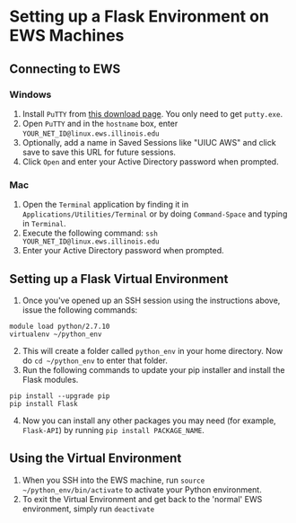 # Setting up a Flask Environment on EWS Machines
## Connecting to EWS
### Windows
1. Install `PuTTY` from [this download page](http://www.chiark.greenend.org.uk/~sgtatham/putty/download.html). You only need to get `putty.exe`.
2. Open `PuTTY` and in the `hostname` box, enter `YOUR_NET_ID@linux.ews.illinois.edu`
3. Optionally, add a name in Saved Sessions like "UIUC AWS" and click save to save this URL for future sessions.
4. Click `Open` and enter your Active Directory password when prompted.

### Mac
1. Open the `Terminal` application by finding it in `Applications/Utilities/Terminal` or by doing `Command-Space` and typing in `Terminal`.
2. Execute the following command: `ssh YOUR_NET_ID@linux.ews.illinois.edu`
3. Enter your Active Directory password when prompted.

## Setting up a Flask Virtual Environment
1. Once you've opened up an SSH session using the instructions above, issue the following commands:
```
module load python/2.7.10
virtualenv ~/python_env
```
2. This will create a folder called `python_env` in your home directory. Now do `cd ~/python_env` to enter that folder.
3. Run the following commands to update your pip installer and install the Flask modules.
```
pip install --upgrade pip
pip install Flask
``` 
4. Now you can install any other packages you may need (for example, `Flask-API`) by running `pip install PACKAGE_NAME`.

## Using the Virtual Environment
1. When you SSH into the EWS machine, run `source ~/python_env/bin/activate` to activate your Python environment.
2. To exit the Virtual Environment and get back to the 'normal' EWS environment, simply run `deactivate`
